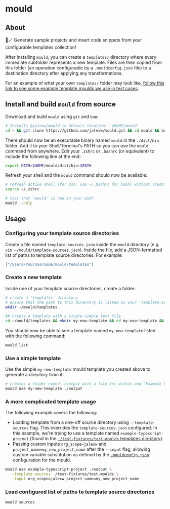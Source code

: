 # mould

## About

🧩🪄 Generate sample projects and insert code snippets from your configurable templates collection!

After installing `mould`, you can create a `templates/` directory where every immediate subfolder represents a new template. Files are then copied from this folder (an operation configurable by a `.mouldconfig.json` file) to a destination directory after applying any transformations.

For an example of what your own `templates/` folder may look like, [follow this link to see some example template moulds we use in test cases](./test-fixtures/test-moulds).

## Install and build `mould` from source

Download and build `mould` using `git` and `bun`:
```bash
# Installs @jalexw/mould to default location: `$HOME/mould`
cd ~ && git clone https://github.com/jalexw/mould.git && cd mould && bun install && bun run build
```

There should now be an executable binary named `mould` in the `./dist/bin` folder. Add it to your Shell/Terminal's PATH so you can use the `mould` command from anywhere. Edit your `.zshrc` or `.bashrc` (or equivalent) to include the following line at the end:
```bash
export PATH=$HOME/mould/dist/bin:$PATH
```

Refresh your shell and the `mould` command should now be available:
```bash
# refresh active shell (for zsh, use ~/.bashrc for bash) without creating a new one:
source ~/.zshrc

# test that 'mould' is now in your path
mould --help
```

## Usage

### Configuring your template source directories

Create a file named `template-sources.json` inside the `mould` directory (e.g. `vim ~/mould/template-sources.json`). Inside the file, add a JSON-formatted list of paths to template source directories. For example:
```json
["/Users/YourUsername/mould/templates"]
```

### Create a new template

Inside one of your template source directories, create a folder:
```bash
# create a 'templates' directory
# ensure that the path to this directory is listed in your 'template-sources.json' config
mkdir ~/mould/templates

## Create a template with a single simple text file
cd ~/mould/templates && mkdir my-new-template && cd my-new-template && echo "Example File Content" > file.txt
```

You should now be able to see a template named `my-new-template` listed with the following command:
```bash
mould list
```

### Use a simple template

Use the simple `my-new-template` mould template you created above to generate a directory from it:
```bash
# creates a folder named ./output with a file.txt within and "Example File Content"
mould use my-new-template ./output
```

### A more complicated template usage

The following example covers the following:
- Loading template from a one-off source directory using `--template-sources` flag. This overrides the `template-sources.json` configured. In this example, we're trying to use a template named `example-typescript-project` (found in the [`./test-fixtures/test-moulds` templates directory](./test-fixtures/test-moulds)).
- Passing custom inputs `org_scope=jalexw` and `project_name=my_new_project_name` after the `--input` flag, allowing custom variable substitution as defined by the [`.mouldconfig.json`](./test-fixtures/test-moulds/example-typescript-project/.mouldconfig.json) configuration for the mould.

```bash
mould use example-typescript-project ./output \
  --template-sources ./test-fixtures/test-moulds \
  --input org_scope=jalexw project_name=my_new_project_name
```


### Load configured list of paths to template source directories
```bash
mould sources
```
